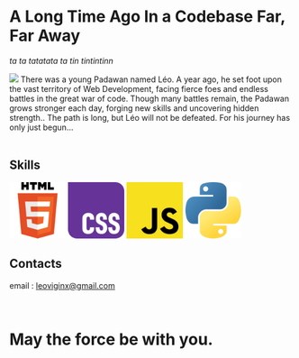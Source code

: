 #  A Long Time Ago In a Codebase Far, Far Away
*ta ta tatatata ta tin tintintinn*
<br>

<img src="img/gif2.gif" width="1000">
There was a young Padawan named Léo. A year ago, he set foot upon the vast territory of Web Development, facing fierce foes and endless battles in the great war of code. Though many battles remain, the Padawan grows stronger each day, forging new skills and uncovering hidden strength.. The path is long, but Léo will not be defeated. For his journey has only just begun...
<br>
<br>


## Skills
<img src="img/html.png" width="100"> <img src="img/css.png" width="100"> <img src="img/js.png" width="100"> <img src="img/py.png" width="100">

## Contacts
email : leoviginx@gmail.com

<br>

# May the force be with you.

